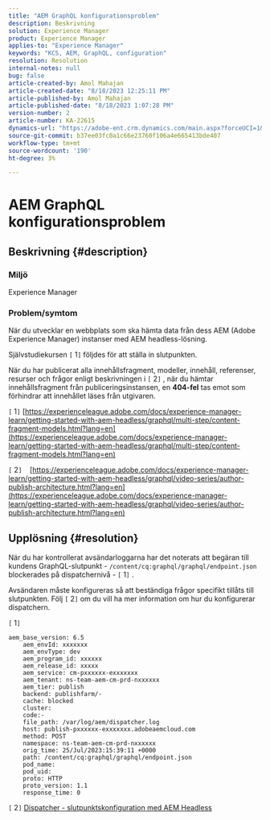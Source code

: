 ```yaml
---
title: "AEM GraphQL konfigurationsproblem"
description: Beskrivning
solution: Experience Manager
product: Experience Manager
applies-to: "Experience Manager"
keywords: "KCS, AEM, GraphQL, configuration"
resolution: Resolution
internal-notes: null
bug: false
article-created-by: Amol Mahajan
article-created-date: "8/18/2023 12:25:11 PM"
article-published-by: Amol Mahajan
article-published-date: "8/18/2023 1:07:28 PM"
version-number: 2
article-number: KA-22615
dynamics-url: "https://adobe-ent.crm.dynamics.com/main.aspx?forceUCI=1&pagetype=entityrecord&etn=knowledgearticle&id=41125740-c23d-ee11-bdf4-6045bd006793"
source-git-commit: b37ee03fc0a1c66e23760f106a4e665413bde407
workflow-type: tm+mt
source-wordcount: '190'
ht-degree: 3%

---
```


# AEM GraphQL konfigurationsproblem

## Beskrivning {#description}


### <b>Miljö</b>

Experience Manager

### <b>Problem/symtom</b>

När du utvecklar en webbplats som ska hämta data från dess AEM (Adobe Experience Manager) instanser med AEM headless-lösning.

Självstudiekursen `[` 1`]`  följdes för att ställa in slutpunkten.

När du har publicerat alla innehållsfragment, modeller, innehåll, referenser, resurser och frågor enligt beskrivningen i `[` 2`]` , när du hämtar innehållsfragment från publiceringsinstansen, en <b>404-fel</b> tas emot som förhindrar att innehållet läses från utgivaren.



`[` 1`]`  [https://experienceleague.adobe.com/docs/experience-manager-learn/getting-started-with-aem-headless/graphql/multi-step/content-fragment-models.html?lang=en](https://experienceleague.adobe.com/docs/experience-manager-learn/getting-started-with-aem-headless/graphql/multi-step/content-fragment-models.html?lang=en)

`[` 2`]`  &#x200B; &#x200B; &#x200B; &#x200B;[https://experienceleague.adobe.com/docs/experience-manager-learn/getting-started-with-aem-headless/graphql/video-series/author-publish-architecture.html?lang=en](https://experienceleague.adobe.com/docs/experience-manager-learn/getting-started-with-aem-headless/graphql/video-series/author-publish-architecture.html?lang=en)


## Upplösning {#resolution}


När du har kontrollerat avsändarloggarna har det noterats att begäran till kundens GraphQL-slutpunkt - `/content/cq:graphql/graphql/endpoint.json` blockerades på dispatchernivå - `[` 1`]` .

Avsändaren måste konfigureras så att beständiga frågor specifikt tillåts till slutpunkten.
Följ `[` 2`]`  om du vill ha mer information om hur du konfigurerar dispatchern.

`[` 1`]`


```
aem_base_version: 6.5
    aem_envId: xxxxxxx
    aem_envType: dev
    aem_program_id: xxxxxx
    aem_release_id: xxxxx
    aem_service: cm-pxxxxxx-exxxxxxx
    aem_tenant: ns-team-aem-cm-prd-nxxxxxx
    aem_tier: publish
    backend: publishfarm/-
    cache: blocked
    cluster: 
    code:-
    file_path: /var/log/aem/dispatcher.log
    host: publish-pxxxxxx-exxxxxxx.adobeaemcloud.com
    method: POST
    namespace: ns-team-aem-cm-prd-nxxxxxx
    orig_time: 25/Jul/2023:15:39:11 +0000
    path: /content/cq:graphql/graphql/endpoint.json
    pod_name: 
    pod_uid: 
    proto: HTTP
    proto_version: 1.1
    response_time: 0
```


`[` 2`]`
[Dispatcher - slutpunktskonfiguration med AEM Headless](https://experienceleague.adobe.com/docs/experience-manager-cloud-service/content/headless/deployment/dispatcher.html?lang=en)
